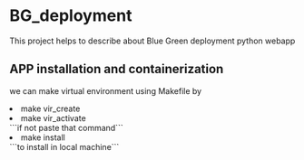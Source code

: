 # BG_deployment
This project helps to describe about Blue Green deployment python webapp

## APP installation and containerization
we can make virtual environment using Makefile by 
<li>make vir_create</li>
<li>make vir_activate</li> ```if not paste that command```
<li>make install</li>```to install in local machine```